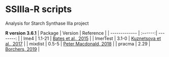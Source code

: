 # SSIIIa-R scripts
Analysis for Starch Synthase IIIa project

**R version 3.6.1**
| Package       | Version | Reference |
| ------------- | :------:| --------: |
| lme4          | 1.1-21  | [Bates et al., 2015](https://arxiv.org/abs/1406.5823) |
| lmerTest      | 3.1-0   | [Kuznetsova et al., 2017](https://orbit.dtu.dk/en/publications/lmertest-package-tests-in-linear-mixed-effects-models) |
| mixdist       | 0.5-5   | [Peter Macdonald, 2018](https://CRAN.R-project.org/package=mixdist) |
| pracma        | 2.29    | [Borchers, 2019](https://CRAN.R-project.org/package=pracma) |
